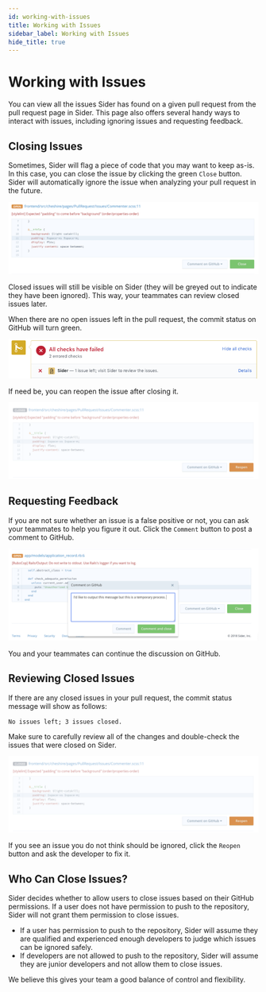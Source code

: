 ```yaml
---
id: working-with-issues
title: Working with Issues
sidebar_label: Working with Issues
hide_title: true
---
```


# Working with Issues

You can view all the issues Sider has found on a given pull request from the pull request page in Sider. This page also offers several handy ways to interact with issues, including ignoring issues and requesting feedback.

## Closing Issues
Sometimes, Sider will flag a piece of code that you may want to keep as-is. In this case, you can close the issue by clicking the green `Close` button. Sider will automatically ignore the issue when analyzing your pull request in the future.

![Closing issues](../assets/issues-close.png)

Closed issues will still be visible on Sider (they will be greyed out to indicate they have been ignored). This way, your teammates can review closed issues later.

When there are no open issues left in the pull request, the commit status on GitHub will turn green.

![PR status](../assets/pr-status.png)

If need be, you can reopen the issue after closing it.

![Reopening issues](../assets/issues-reopen.png)

## Requesting Feedback
If you are not sure whether an issue is a false positive or not, you can ask your teammates to help you figure it out. Click the `Comment` button to post a comment to GitHub.

![Issue comments](../assets/issues-comment.png)

You and your teammates can continue the discussion on GitHub.

## Reviewing Closed Issues
If there are any closed issues in your pull request, the commit status message will show as follows:

```
No issues left; 3 issues closed.
```

Make sure to carefully review all of the changes and double-check the issues that were closed on Sider.

![Reopening issues](../assets/issues-reopen.png)

If you see an issue you do not think should be ignored, click the `Reopen` button and ask the developer to fix it.

## Who Can Close Issues?
Sider decides whether to allow users to close issues based on their GitHub permissions. If a user does not have permission to push to the repository, Sider will not grant them permission to close issues.

* If a user has permission to push to the repository, Sider will assume they are qualified and experienced enough developers to judge which issues can be ignored safely.
* If developers are not allowed to push to the repository, Sider will assume they are junior developers and not allow them to close issues.

We believe this gives your team a good balance of control and flexibility.
